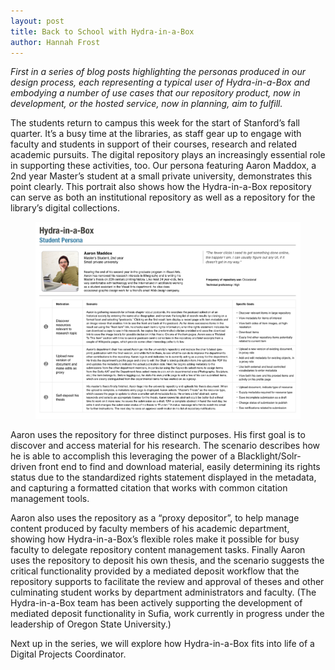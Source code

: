 ```yaml
---
layout: post
title: Back to School with Hydra-in-a-Box
author: Hannah Frost
---
```


*First in a series of blog posts highlighting the personas produced in our design process, each representing a typical user of Hydra-in-a-Box and embodying a number of use cases that our repository product, now in development, or the hosted service, now in planning, aim to fulfill.*

The students return to campus this week for the start of Stanford’s fall quarter. It’s a busy time at the libraries, as staff gear up to engage with faculty and students in support of their courses, research and related academic pursuits. The digital repository plays an increasingly essential role in supporting these activities, too. Our persona featuring Aaron Maddox, a 2nd year Master’s student at a small private university, demonstrates this point clearly. This portrait also shows how the Hydra-in-a-Box repository can serve as both an institutional repository as well as a repository for the library’s digital collections.

<figure class="image fit persona">
  <img src="/images/Hydra-in-a-Box_Persona-Student.png" alt="Student Persona" />
</figure>

Aaron uses the repository for three distinct purposes. His first goal is to discover and access material for his research. The scenario describes how he is able to accomplish this leveraging the power of a Blacklight/Solr-driven front end to find and download material, easily determining its rights status due to the standardized rights statement displayed in the metadata, and capturing a formatted citation that works with common citation management tools.

Aaron also uses the repository as a “proxy depositor”, to help manage content produced by faculty members of his academic department, showing how Hydra-in-a-Box’s flexible roles make it possible for busy faculty to delegate repository content management tasks. Finally Aaron uses the repository to deposit his own thesis, and the scenario suggests the critical functionality provided by a mediated deposit workflow that the repository supports to facilitate the review and approval of theses and other culminating student works by department administrators and faculty. (The Hydra-in-a-Box team has been actively supporting the development of mediated deposit functionality in Sufia, work currently in progress under the leadership of Oregon State University.)

Next up in the series, we will explore how Hydra-in-a-Box fits into life of a Digital Projects Coordinator.
